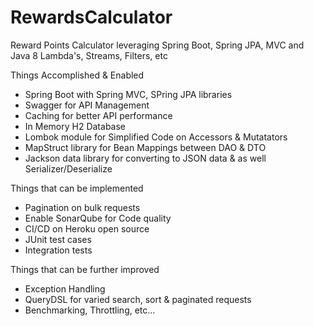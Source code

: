 # RewardsCalculator
Reward Points Calculator leveraging Spring Boot, Spring JPA, MVC and Java 8 Lambda's, Streams, Filters, etc

Things Accomplished & Enabled

* Spring Boot with Spring MVC, SPring JPA libraries
* Swagger for API Management
* Caching for better API performance
* In Memory H2 Database
* Lombok module for Simplified Code on Accessors & Mutatators
* MapStruct library for Bean Mappings between DAO & DTO
* Jackson data library for converting to JSON data & as well Serializer/Deserialize


Things that can be implemented

* Pagination on bulk requests
* Enable SonarQube for Code quality
* CI/CD on Heroku open source
* JUnit test cases
* Integration tests  


Things that can be further improved

* Exception Handling
* QueryDSL for varied search, sort & paginated requests 
* Benchmarking, Throttling, etc...

